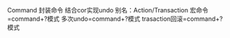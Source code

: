 Command
封装命令
结合cor实现undo
别名：Action/Transaction
宏命令 =command+?模式
多次undo=command+?模式
trasaction回滚=command+?模式